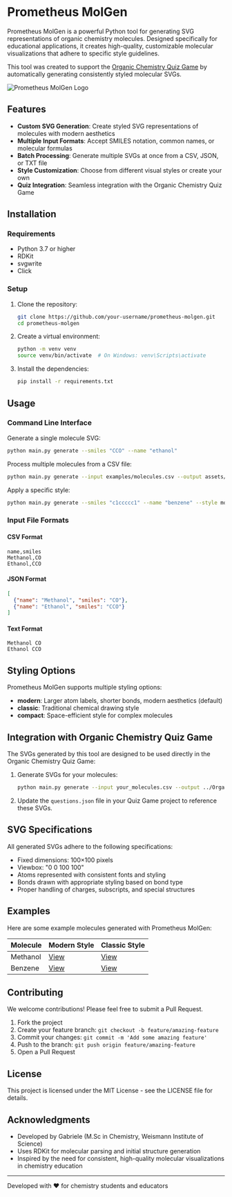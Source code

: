 # Prometheus MolGen

Prometheus MolGen is a powerful Python tool for generating SVG representations of organic chemistry molecules. Designed specifically for educational applications, it creates high-quality, customizable molecular visualizations that adhere to specific style guidelines.

This tool was created to support the [Organic Chemistry Quiz Game](https://github.com/your-username/Organic-Chemistry-Quiz-JS) by automatically generating consistently styled molecular SVGs.

![Prometheus MolGen Logo](assets/logo.png)

## Features

- **Custom SVG Generation**: Create styled SVG representations of molecules with modern aesthetics
- **Multiple Input Formats**: Accept SMILES notation, common names, or molecular formulas
- **Batch Processing**: Generate multiple SVGs at once from a CSV, JSON, or TXT file
- **Style Customization**: Choose from different visual styles or create your own
- **Quiz Integration**: Seamless integration with the Organic Chemistry Quiz Game

## Installation

### Requirements

- Python 3.7 or higher
- RDKit
- svgwrite
- Click

### Setup

1. Clone the repository:
   ```bash
   git clone https://github.com/your-username/prometheus-molgen.git
   cd prometheus-molgen
   ```

2. Create a virtual environment:
   ```bash
   python -m venv venv
   source venv/bin/activate  # On Windows: venv\Scripts\activate
   ```

3. Install the dependencies:
   ```bash
   pip install -r requirements.txt
   ```

## Usage

### Command Line Interface

Generate a single molecule SVG:

```bash
python main.py generate --smiles "CCO" --name "ethanol"
```

Process multiple molecules from a CSV file:

```bash
python main.py generate --input examples/molecules.csv --output assets/molecules/
```

Apply a specific style:

```bash
python main.py generate --smiles "c1ccccc1" --name "benzene" --style modern
```

### Input File Formats

#### CSV Format
```csv
name,smiles
Methanol,CO
Ethanol,CCO
```

#### JSON Format
```json
[
  {"name": "Methanol", "smiles": "CO"},
  {"name": "Ethanol", "smiles": "CCO"}
]
```

#### Text Format
```
Methanol CO
Ethanol CCO
```

## Styling Options

Prometheus MolGen supports multiple styling options:

- **modern**: Larger atom labels, shorter bonds, modern aesthetics (default)
- **classic**: Traditional chemical drawing style
- **compact**: Space-efficient style for complex molecules

## Integration with Organic Chemistry Quiz Game

The SVGs generated by this tool are designed to be used directly in the Organic Chemistry Quiz Game:

1. Generate SVGs for your molecules:
   ```bash
   python main.py generate --input your_molecules.csv --output ../Organic-Chemistry-Quiz-JS/assets/molecules/
   ```

2. Update the `questions.json` file in your Quiz Game project to reference these SVGs.

## SVG Specifications

All generated SVGs adhere to the following specifications:

- Fixed dimensions: 100×100 pixels
- Viewbox: "0 0 100 100"
- Atoms represented with consistent fonts and styling
- Bonds drawn with appropriate styling based on bond type
- Proper handling of charges, subscripts, and special structures

## Examples

Here are some example molecules generated with Prometheus MolGen:

| Molecule | Modern Style | Classic Style |
|----------|--------------|---------------|
| Methanol | [View](examples/output/modern/methanol.svg) | [View](examples/output/classic/methanol.svg) |
| Benzene | [View](examples/output/modern/benzene.svg) | [View](examples/output/classic/benzene.svg) |

## Contributing

We welcome contributions! Please feel free to submit a Pull Request.

1. Fork the project
2. Create your feature branch: `git checkout -b feature/amazing-feature`
3. Commit your changes: `git commit -m 'Add some amazing feature'`
4. Push to the branch: `git push origin feature/amazing-feature`
5. Open a Pull Request

## License

This project is licensed under the MIT License - see the LICENSE file for details.

## Acknowledgments

- Developed by Gabriele (M.Sc in Chemistry, Weismann Institute of Science)
- Uses RDKit for molecular parsing and initial structure generation
- Inspired by the need for consistent, high-quality molecular visualizations in chemistry education

---

Developed with ❤️ for chemistry students and educators
